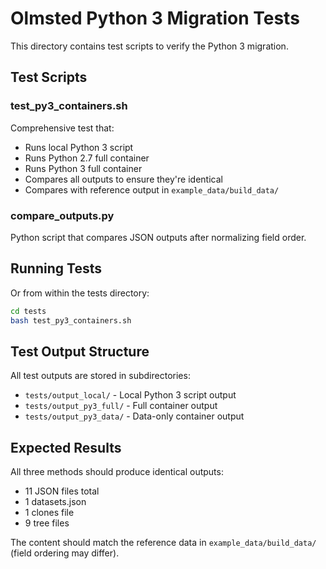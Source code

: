 # Olmsted Python 3 Migration Tests

This directory contains test scripts to verify the Python 3 migration.

## Test Scripts

### test_py3_containers.sh
Comprehensive test that:
- Runs local Python 3 script
- Runs Python 2.7 full container
- Runs Python 3 full container
- Compares all outputs to ensure they're identical
- Compares with reference output in `example_data/build_data/`

### compare_outputs.py
Python script that compares JSON outputs after normalizing field order.

## Running Tests

Or from within the tests directory:
```bash
cd tests
bash test_py3_containers.sh
```

## Test Output Structure

All test outputs are stored in subdirectories:
- `tests/output_local/` - Local Python 3 script output
- `tests/output_py3_full/` - Full container output
- `tests/output_py3_data/` - Data-only container output

## Expected Results

All three methods should produce identical outputs:
- 11 JSON files total
- 1 datasets.json
- 1 clones file
- 9 tree files

The content should match the reference data in `example_data/build_data/` (field ordering may differ).
